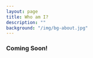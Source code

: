 ```yaml
---
layout: page
title: Who am I?
description: ""
background: "/img/bg-about.jpg"
---
```


### Coming Soon!
